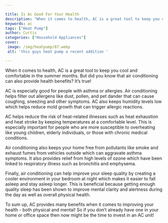 ```yaml
---

title: Is Ac Good For Your Health
description: "When it comes to health, AC is a great tool to keep you cool and comfortable in the summer months. But did you know that air condi...keep going and find out"
keywords: ac
tags: ["Heat Pump"]
author: Curtis
categories: ["Household Appliances"]
cover: 
 image: /img/heatpump/87.webp
 alt: 'this guys heat pump a recent addition '

---
```


When it comes to health, AC is a great tool to keep you cool and comfortable in the summer months. But did you know that air conditioning can also provide health benefits? It’s true!

AC is especially good for people with asthma or allergies. Air conditioning helps filter out allergens like dust, pollen, and pet dander that can cause coughing, sneezing and other symptoms. AC also keeps humidity levels low which helps reduce mold growth that can trigger allergic reactions.

AC helps reduce the risk of heat-related illnesses such as heat exhaustion and heat stroke by keeping temperatures at a comfortable level. This is especially important for people who are more susceptible to overheating like young children, elderly individuals, or those with chronic medical conditions. 

Air conditioning also keeps your home free from pollutants like smoke and exhaust fumes from vehicles outside which can aggravate asthma symptoms. It also provides relief from high levels of ozone which have been linked to respiratory illness such as bronchitis and emphysema. 

Finally, air conditioning can help improve your sleep quality by creating a cooler environment in your bedroom at night which makes it easier to fall asleep and stay asleep longer. This is beneficial because getting enough quality sleep has been shown to improve mental clarity and alertness during the day as well as overall physical health. 
 
To sum up, AC provides many benefits when it comes to improving your health - both physical and mental! So if you don’t already have one in your home or office space then now might be the time to invest in an AC unit!
